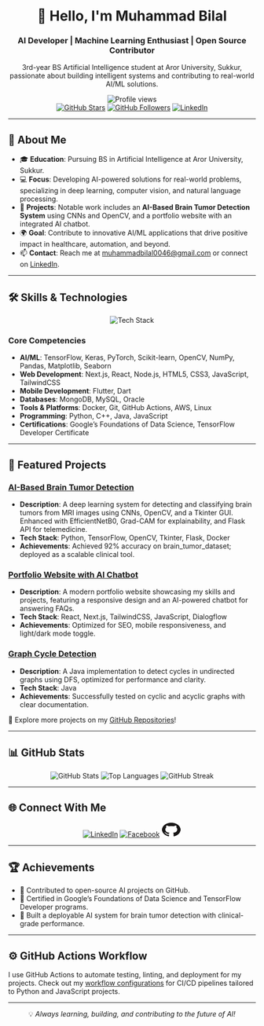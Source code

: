<div align="center">
  <h1>👋 Hello, I'm Muhammad Bilal</h1>
  <h3>AI Developer | Machine Learning Enthusiast | Open Source Contributor</h3>
  <p>3rd-year BS Artificial Intelligence student at Aror University, Sukkur, passionate about building intelligent systems and contributing to real-world AI/ML solutions.</p>

  <img src="https://komarev.com/ghpvc/?username=bilal-0046&label=Profile%20Views&color=0e75b6&style=flat" alt="Profile views" />
  <br>
  <a href="https://github.com/bilal-0046?tab=repositories"><img src="https://img.shields.io/github/stars/bilal-0046?label=Stars&style=social" alt="GitHub Stars" /></a>
  <a href="https://github.com/bilal-0046"><img src="https://img.shields.io/github/followers/bilal-0046?label=Follow&style=social" alt="GitHub Followers" /></a>
  <a href="https://www.linkedin.com/in/muhammadbilal0046"><img src="https://img.shields.io/badge/LinkedIn-Connect-blue?logo=linkedin" alt="LinkedIn" /></a>
</div>

---

## 🚀 About Me
- 🎓 **Education**: Pursuing BS in Artificial Intelligence at Aror University, Sukkur.
- 💻 **Focus**: Developing AI-powered solutions for real-world problems, specializing in deep learning, computer vision, and natural language processing.
- 🌟 **Projects**: Notable work includes an **AI-Based Brain Tumor Detection System** using CNNs and OpenCV, and a portfolio website with an integrated AI chatbot.
- 🌍 **Goal**: Contribute to innovative AI/ML applications that drive positive impact in healthcare, automation, and beyond.
- 📫 **Contact**: Reach me at [muhammadbilal0046@gmail.com](mailto:muhammadbilal0046@gmail.com) or connect on [LinkedIn](https://www.linkedin.com/in/muhammadbilal0046).

---

## 🛠️ Skills & Technologies
<p align="center">
  <img src="https://skillicons.dev/icons?i=python,tensorflow,opencv,pytorch,scikit,flutter,dart,nodejs,nextjs,react,javascript,html,css,cpp,java,mongodb,mysql,oracle,docker,git,github,linux,aws" alt="Tech Stack" />
</p>

### Core Competencies
- **AI/ML**: TensorFlow, Keras, PyTorch, Scikit-learn, OpenCV, NumPy, Pandas, Matplotlib, Seaborn
- **Web Development**: Next.js, React, Node.js, HTML5, CSS3, JavaScript, TailwindCSS
- **Mobile Development**: Flutter, Dart
- **Databases**: MongoDB, MySQL, Oracle
- **Tools & Platforms**: Docker, Git, GitHub Actions, AWS, Linux
- **Programming**: Python, C++, Java, JavaScript
- **Certifications**: Google’s Foundations of Data Science, TensorFlow Developer Certificate

---

## 📂 Featured Projects
### [AI-Based Brain Tumor Detection](https://github.com/bilal-0046/brain-tumor-detection)
- **Description**: A deep learning system for detecting and classifying brain tumors from MRI images using CNNs, OpenCV, and a Tkinter GUI. Enhanced with EfficientNetB0, Grad-CAM for explainability, and Flask API for telemedicine.
- **Tech Stack**: Python, TensorFlow, OpenCV, Tkinter, Flask, Docker
- **Achievements**: Achieved 92% accuracy on brain_tumor_dataset; deployed as a scalable clinical tool.

### [Portfolio Website with AI Chatbot](https://github.com/bilal-0046/portfolio)
- **Description**: A modern portfolio website showcasing my skills and projects, featuring a responsive design and an AI-powered chatbot for answering FAQs.
- **Tech Stack**: React, Next.js, TailwindCSS, JavaScript, Dialogflow
- **Achievements**: Optimized for SEO, mobile responsiveness, and light/dark mode toggle.

### [Graph Cycle Detection](https://github.com/bilal-0046/graph-cycle-detection)
- **Description**: A Java implementation to detect cycles in undirected graphs using DFS, optimized for performance and clarity.
- **Tech Stack**: Java
- **Achievements**: Successfully tested on cyclic and acyclic graphs with clear documentation.

🔗 Explore more projects on my [GitHub Repositories](https://github.com/bilal-0046?tab=repositories)!

---

## 📊 GitHub Stats
<p align="center">
  <img src="https://github-readme-stats.vercel.app/api?username=bilal-0046&show_icons=true&theme=radical&hide_border=true" alt="GitHub Stats" />
  <img src="https://github-readme-stats.vercel.app/api/top-langs?username=bilal-0046&show_icons=true&theme=radical&layout=compact&hide_border=true" alt="Top Languages" />
  <img src="https://github-readme-streak-stats.herokuapp.com/?user=bilal-0046&theme=radical&hide_border=true" alt="GitHub Streak" />
</p>

---

## 🌐 Connect With Me
<p align="center">
  <a href="https://www.linkedin.com/in/muhammadbilal0046"><img src="https://raw.githubusercontent.com/rahuldkjain/github-profile-readme-generator/master/src/images/icons/Social/linked-in-alt.svg" alt="LinkedIn" height="30" width="40" /></a>
  <a href="https://fb.com/muhammad bilal"><img src="https://raw.githubusercontent.com/rahuldkjain/github-profile-readme-generator/master/src/images/icons/Social/facebook.svg" alt="Facebook" height="30" width="40" /></a>
  <a href="https://github.com/bilal-0046"><img src="https://raw.githubusercontent.com/devicons/devicon/master/icons/github/github-original.svg" alt="GitHub" height="30" width="40" /></a>
</p>

---

## 🏆 Achievements
- 🥇 Contributed to open-source AI projects on GitHub.
- 📜 Certified in Google’s Foundations of Data Science and TensorFlow Developer programs.
- 🚀 Built a deployable AI system for brain tumor detection with clinical-grade performance.

---

## ⚙️ GitHub Actions Workflow
I use GitHub Actions to automate testing, linting, and deployment for my projects. Check out my [workflow configurations](https://github.com/bilal-0046/.github/workflows) for CI/CD pipelines tailored to Python and JavaScript projects.

---

<div align="center">
  <p>💡 <i>Always learning, building, and contributing to the future of AI!</i></p>
</div>
